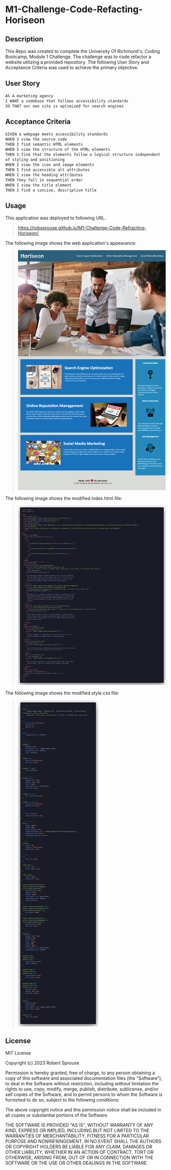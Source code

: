 # M1-Challenge-Code-Refacting-Horiseon

## Description

This Repo was created to complete the University Of Richmond's, Coding Bootcamp, Module 1 Challenge. The challenge was to code refactor a website utilizing a provided repository. The following User Story and Acceptance Criteria was used to achieve the primary objective.

## User Story

```
AS A marketing agency
I WANT a codebase that follows accessibility standards
SO THAT our own site is optimized for search engines
```

## Acceptance Criteria

```
GIVEN a webpage meets accessibility standards
WHEN I view the source code
THEN I find semantic HTML elements
WHEN I view the structure of the HTML elements
THEN I find that the elements follow a logical structure independent of styling and positioning
WHEN I view the icon and image elements
THEN I find accessible alt attributes
WHEN I view the heading attributes
THEN they fall in sequential order
WHEN I view the title element
THEN I find a concise, descriptive title
```

## Usage

This application was deployed to following URL.

> https://robsprouse.github.io/M1-Challenge-Code-Refracting-Horiseon/

The following image shows the web application's appearance:

> ![The Horiseon webpage includes a navigation bar, a header image, and cards with text and images at the bottom of the page. It resembles the mock-up provided, including the excluded footer.](./assets/screenshots/robsprouse.github.io_M1-Challenge-Code-Refracting-Horiseon.png)

The following image shows the modified index.html file:

> ![Index.html was structured with semantic HTML elements, logically and independent of styling and positioning. The icon and image elements have accessible alt attributes and fall in sequential order. The title element has a concise, descriptive title.](./assets/screenshots/indexhtml.png)

The following image shows the modified style.css file:

> ![CSS selectors and properties in Style.css were reorganized and consolidated to follow a semantic structure. It was properly commented.](./assets/screenshots/stylecssl.png)

## License

MIT License

Copyright (c) 2023 Robert Sprouse

Permission is hereby granted, free of charge, to any person obtaining a copy
of this software and associated documentation files (the "Software"), to deal
in the Software without restriction, including without limitation the rights
to use, copy, modify, merge, publish, distribute, sublicense, and/or sell
copies of the Software, and to permit persons to whom the Software is
furnished to do so, subject to the following conditions:

The above copyright notice and this permission notice shall be included in all
copies or substantial portions of the Software.

THE SOFTWARE IS PROVIDED "AS IS", WITHOUT WARRANTY OF ANY KIND, EXPRESS OR
IMPLIED, INCLUDING BUT NOT LIMITED TO THE WARRANTIES OF MERCHANTABILITY,
FITNESS FOR A PARTICULAR PURPOSE AND NONINFRINGEMENT. IN NO EVENT SHALL THE
AUTHORS OR COPYRIGHT HOLDERS BE LIABLE FOR ANY CLAIM, DAMAGES OR OTHER
LIABILITY, WHETHER IN AN ACTION OF CONTRACT, TORT OR OTHERWISE, ARISING FROM,
OUT OF OR IN CONNECTION WITH THE SOFTWARE OR THE USE OR OTHER DEALINGS IN THE
SOFTWARE.
